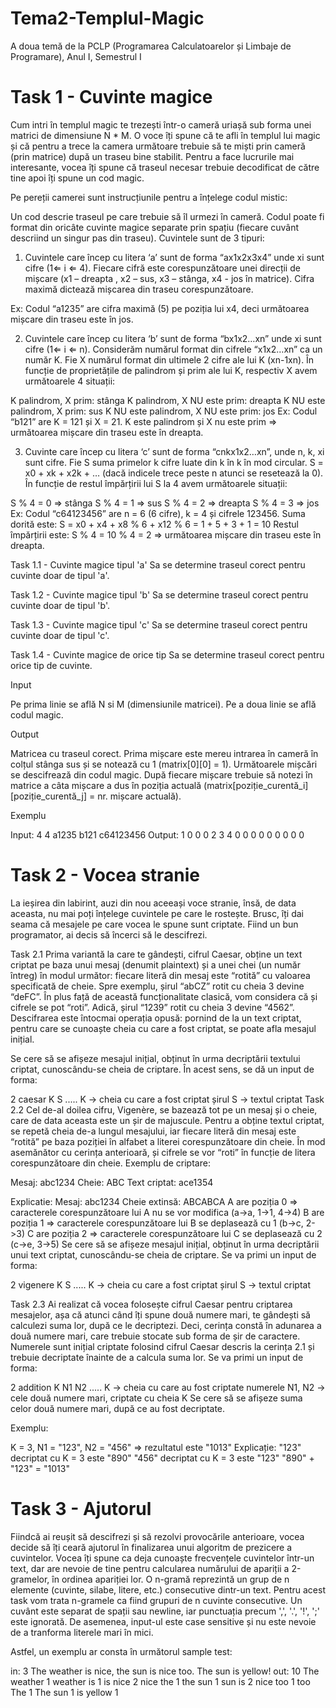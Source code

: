 # Tema2-Templul-Magic
A doua temă de la PCLP (Programarea Calculatoarelor și Limbaje de Programare), Anul I, Semestrul I

# Task 1 - Cuvinte magice
Cum intri în templul magic te trezești într-o cameră uriașă sub forma unei matrici de dimensiune N * M. O voce îți spune că te afli în templul lui magic și că pentru a trece la camera următoare trebuie să te miști prin cameră (prin matrice) după un traseu bine stabilit. Pentru a face lucrurile mai interesante, vocea îți spune că traseul necesar trebuie decodificat de către tine apoi îți spune un cod magic.

Pe pereții camerei sunt instrucțiunile pentru a înțelege codul mistic:

Un cod descrie traseul pe care trebuie să îl urmezi în cameră.
Codul poate fi format din oricâte cuvinte magice separate prin spațiu (fiecare cuvânt descriind un singur pas din traseu).
Cuvintele sunt de 3 tipuri:

1. Cuvintele care încep cu litera ‘a’ sunt de forma “ax1x2x3x4” unde xi sunt cifre (1⇐ i ⇐ 4). Fiecare cifră este corespunzătoare unei direcții de mișcare (x1 – dreapta , x2 – sus, x3 – stânga, x4 - jos în matrice). Cifra maximă dictează mișcarea din traseu corespunzătoare.

Ex: Codul “a1235” are cifra maximă (5) pe poziția lui x4, deci următoarea mișcare din traseu este în jos.

2. Cuvintele care încep cu litera ‘b’ sunt de forma “bx1x2…xn” unde xi sunt cifre (1⇐ i ⇐ n). Considerăm numărul format din cifrele “x1x2…xn” ca un număr K. Fie X numărul format din ultimele 2 cifre ale lui K (xn-1xn). În funcție de proprietățile de palindrom și prim ale lui K, respectiv X avem următoarele 4 situații:

K palindrom, X prim: stânga
K palindrom, X NU este prim: dreapta
K NU este palindrom, X prim: sus
K NU este palindrom, X NU este prim: jos
Ex: Codul “b121” are K = 121 și X = 21. K este palindrom și X nu este prim ⇒ următoarea mișcare din traseu este în dreapta.

3. Cuvinte care încep cu litera ‘c’ sunt de forma “cnkx1x2…xn”, unde n, k, xi sunt cifre. Fie S suma primelor k cifre luate din k în k în mod circular. S = x0 + xk + x2k + … (dacă indicele trece peste n atunci se resetează la 0). În funcție de restul împărțirii lui S la 4 avem următoarele situații:

S % 4 = 0 ⇒ stânga
S % 4 = 1 ⇒ sus
S % 4 = 2 ⇒ dreapta
S % 4 = 3 ⇒ jos
Ex: Codul “c64123456” are n = 6 (6 cifre), k = 4 și cifrele 123456. Suma dorită este: S = x0 + x4 + x8 % 6 + x12 % 6 = 1 + 5 + 3 + 1 = 10 Restul împărțirii este: S % 4 = 10 % 4 = 2 ⇒ următoarea mișcare din traseu este în dreapta.

Task 1.1 - Cuvinte magice tipul 'a'
Sa se determine traseul corect pentru cuvinte doar de tipul 'a'.

Task 1.2 - Cuvinte magice tipul 'b'
Sa se determine traseul corect pentru cuvinte doar de tipul 'b'.

Task 1.3 - Cuvinte magice tipul 'c'
Sa se determine traseul corect pentru cuvinte doar de tipul 'c'.

Task 1.4 - Cuvinte magice de orice tip
Sa se determine traseul corect pentru orice tip de cuvinte.

Input

Pe prima linie se află N si M (dimensiunile matricei). Pe a doua linie se află codul magic.

Output

Matricea cu traseul corect. Prima mișcare este mereu intrarea în cameră în colțul stânga sus și se notează cu 1 (matrix[0][0] = 1). Următoarele mișcări se descifrează din codul magic. După fiecare mișcare trebuie să notezi în matrice a câta mișcare a dus în poziția actuală (matrix[poziție_curentă_i][poziție_curentă_j] = nr. mișcare actuală).

Exemplu

Input:
4 4
a1235 b121 c64123456
Output:
1 0 0 0
2 3 4 0
0 0 0 0
0 0 0 0

# Task 2 - Vocea stranie
La ieșirea din labirint, auzi din nou aceeași voce stranie, însă, de data aceasta, nu mai poți înțelege cuvintele pe care le rostește. Brusc, îți dai seama că mesajele pe care vocea le spune sunt criptate. Fiind un bun programator, ai decis să încerci să le descifrezi.

Task 2.1 
Prima variantă la care te gândești, cifrul Caesar, obține un text criptat pe baza unui mesaj (denumit plaintext) și a unei chei (un număr întreg) în modul următor: fiecare literă din mesaj este “rotită” cu valoarea specificată de cheie. Spre exemplu, șirul “abCZ” rotit cu cheia 3 devine “deFC”. În plus față de această funcționalitate clasică, vom considera că și cifrele se pot “roti”. Adică, șirul “1239” rotit cu cheia 3 devine “4562”. Descifrarea este întocmai operația opusă: pornind de la un text criptat, pentru care se cunoaște cheia cu care a fost criptat, se poate afla mesajul inițial.

Se cere să se afișeze mesajul inițial, obținut în urma decriptării textului criptat, cunoscându-se cheia de criptare. În acest sens, se dă un input de forma:

2
caesar
K
S
.....
K -> cheia cu care a fost criptat șirul
S -> textul criptat
Task 2.2
Cel de-al doilea cifru, Vigenère, se bazează tot pe un mesaj și o cheie, care de data aceasta este un șir de majuscule. Pentru a obține textul criptat, se repetă cheia de-a lungul mesajului, iar fiecare literă din mesaj este “rotită” pe baza poziției în alfabet a literei corespunzătoare din cheie. În mod asemănător cu cerința anterioară, și cifrele se vor “roti” în funcție de litera corespunzătoare din cheie. Exemplu de criptare:

Mesaj: abc1234
Cheie: ABC
Text criptat: ace1354

Explicatie:
Mesaj:          abc1234
Cheie extinsă:  ABCABCA
A are poziția 0 => caracterele corespunzătoare lui A nu se vor modifica (a->a, 1->1, 4->4)
B are poziția 1 => caracterele corespunzătoare lui B se deplasează cu 1 (b->c, 2->3)
C are poziția 2 => caracterele corespunzătoare lui C se deplasează cu 2 (c->e, 3->5)
Se cere să se afișeze mesajul inițial, obținut în urma decriptării unui text criptat, cunoscându-se cheia de criptare. Se va primi un input de forma:

2
vigenere
K
S
.....
K -> cheia cu care a fost criptat șirul
S -> textul criptat

Task 2.3
Ai realizat că vocea folosește cifrul Caesar pentru criptarea mesajelor, așa că atunci când îți spune două numere mari, te gândești să calculezi suma lor, după ce le decriptezi. Deci, cerința constă în adunarea a două numere mari, care trebuie stocate sub forma de șir de caractere. Numerele sunt inițial criptate folosind cifrul Caesar descris la cerința 2.1 și trebuie decriptate înainte de a calcula suma lor. Se va primi un input de forma:

2
addition
K
N1
N2
.....
K -> cheia cu care au fost criptate numerele
N1, N2 -> cele două numere mari, criptate cu cheia K
Se cere să se afișeze suma celor două numere mari, după ce au fost decriptate.

Exemplu:

K = 3, N1 = "123", N2 = "456" => rezultatul este "1013"
Explicație: 
"123" decriptat cu K = 3 este "890"
"456" decriptat cu K = 3 este "123"
"890" + "123" = "1013"

# Task 3 - Ajutorul
Fiindcă ai reușit să descifrezi și să rezolvi provocările anterioare, vocea decide să îți ceară ajutorul în finalizarea unui algoritm de prezicere a cuvintelor. Vocea îți spune ca deja cunoaște frecvențele cuvintelor într-un text, dar are nevoie de tine pentru calcularea numărului de apariții a 2-gramelor, în ordinea apariției lor. O n-gramă reprezintă un grup de n elemente (cuvinte, silabe, litere, etc.) consecutive dintr-un text. Pentru acest task vom trata n-gramele ca fiind grupuri de n cuvinte consecutive. Un cuvânt este separat de spații sau newline, iar punctuația precum ',', '.', '!', ';' este ignorată. De asemenea, input-ul este case sensitive și nu este nevoie de a tranforma literele mari în mici.

Astfel, un exemplu ar consta în următorul sample test:

in:
3
The weather is nice, the sun is nice too.
The sun is yellow!
out: 
10
The weather 1
weather is 1
is nice 2
nice the 1
the sun 1
sun is 2
nice too 1
too The 1
The sun 1
is yellow 1
